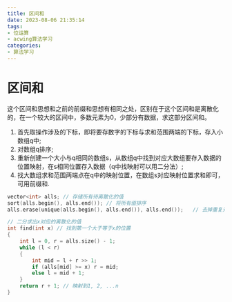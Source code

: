 ```yaml
---
title: 区间和
date: 2023-08-06 21:35:14
tags:
- 位运算
- acwing算法学习
categories:
- 算法学习
---
```

# 区间和
这个区间和思想和之前的前缀和思想有相同之处，区别在于这个区间和是离散化的，在一个较大的区间中，多数元素为0，少部分有数据，求这部分区间和。
<!--more-->
1. 首先取操作涉及的下标，即将要存数字的下标与求和范围两端的下标，存入小数组q中;
2. 对数组q排序;
3. 重新创建一个大小与q相同的数组s，从数组q中找到对应大数组要存入数据的位置映射，在s相同位置存入数据（q中找映射可以用二分法）;
4. 找大数组求和范围两端点在q中的映射位置，在数组s对应映射位置求和即可，可用前缀和.
```c++
vector<int> alls; // 存储所有待离散化的值
sort(alls.begin(), alls.end()); // 将所有值排序
alls.erase(unique(alls.begin(), alls.end()), alls.end());   // 去掉重复元素

// 二分求出x对应的离散化的值
int find(int x) // 找到第一个大于等于x的位置
{
    int l = 0, r = alls.size() - 1;
    while (l < r)
    {
        int mid = l + r >> 1;
        if (alls[mid] >= x) r = mid;
        else l = mid + 1;
    }
    return r + 1; // 映射到1, 2, ...n
}

```